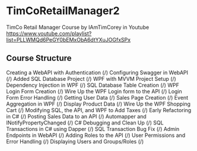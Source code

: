 # TimCoRetailManager2
TimCo Retail Manager Course by IAmTimCorey in Youtube https://www.youtube.com/playlist?list=PLLWMQd6PeGY0bEMxObA6dtYXuJOGfxSPx

## Course Structure
Creating a WebAPI with Authentication 	(/)
Configuring Swagger in WebAPI 			(/)
Added SQL Database Project				(/)
WPF with MVVM Project Setup				(/)
Dependency Injection in WPF				(/)
SQL Database Table Creation				(/)
WPF Login Form Creation					(/)
Wire Up the WPF Login form to the API	(/)
Login Form Error Handling				(/)
Getting User Data 						(/)
Sales Page Creation						(/)
Event Aggregation in WPF				(/)
Display Product Data 					(/)
Wire Up the WPF Shopping Cart			(/)
Modifying SQL, the API, and WPF to Add Taxes	(/)
Early Refactoring in C#					(/)
Posting Sales Data to an API			(/)
Automapper and INotifyPropertyChanged	(/)
C# Debugging and Clean Up				(/)
SQL Transactions in C# using Dapper		(/)
SQL Transaction Bug Fix					(/)
Admin Endpoints in WebAPI				(/)
Adding Roles to the API					(/)
User Permissions and Error Handling		(/)
Displaying Users and Groups/Roles		(/)
